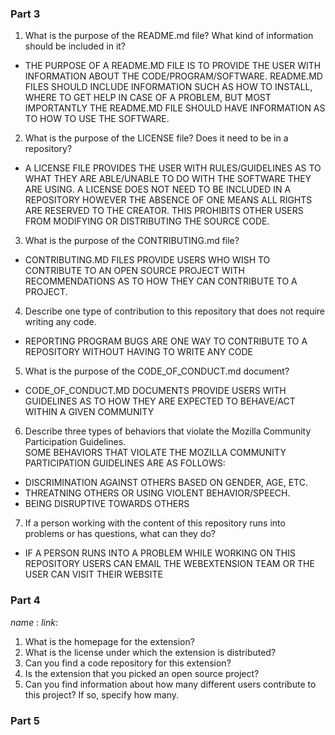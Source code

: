 ### Part 3
1. What is the purpose of the README.md file? What kind of information should be included in it?
  * THE PURPOSE OF A README.MD FILE IS TO PROVIDE THE USER WITH INFORMATION ABOUT THE CODE/PROGRAM/SOFTWARE. README.MD FILES     SHOULD INCLUDE INFORMATION SUCH AS HOW TO INSTALL, WHERE TO GET HELP IN CASE OF A PROBLEM, BUT MOST IMPORTANTLY THE         README.MD FILE SHOULD HAVE INFORMATION AS TO HOW TO USE THE SOFTWARE. 

2. What is the purpose of the LICENSE file? Does it need to be in a repository?
  * A LICENSE FILE PROVIDES THE USER WITH RULES/GUIDELINES AS TO WHAT THEY ARE ABLE/UNABLE TO DO WITH THE SOFTWARE THEY ARE USING. A LICENSE DOES NOT NEED TO BE INCLUDED IN A REPOSITORY HOWEVER THE ABSENCE OF ONE MEANS ALL RIGHTS ARE RESERVED TO THE CREATOR. THIS PROHIBITS OTHER USERS FROM MODIFYING OR DISTRIBUTING THE SOURCE CODE. 

3. What is the purpose of the CONTRIBUTING.md file?
  * CONTRIBUTING.MD FILES PROVIDE USERS WHO WISH TO CONTRIBUTE TO AN OPEN SOURCE PROJECT WITH RECOMMENDATIONS AS TO HOW THEY       CAN CONTRIBUTE TO A PROJECT. 
4. Describe one type of contribution to this repository that does not require writing any code.
  * REPORTING PROGRAM BUGS ARE ONE WAY TO CONTRIBUTE TO A REPOSITORY WITHOUT HAVING TO WRITE ANY CODE 

5. What is the purpose of the CODE_OF_CONDUCT.md document?
  * CODE_OF_CONDUCT.MD DOCUMENTS PROVIDE USERS WITH GUIDELINES AS TO HOW THEY ARE EXPECTED TO BEHAVE/ACT WITHIN A GIVEN COMMUNITY

6. Describe three types of behaviors that violate the Mozilla Community Participation Guidelines.  
  SOME BEHAVIORS THAT VIOLATE THE MOZILLA COMMUNITY PARTICIPATION GUIDELINES ARE AS FOLLOWS:
  * DISCRIMINATION AGAINST OTHERS BASED ON GENDER, AGE, ETC.
  * THREATNING OTHERS OR USING VIOLENT BEHAVIOR/SPEECH.
  * BEING DISRUPTIVE TOWARDS OTHERS
    
7. If a person working with the content of this repository runs into problems or has questions, what can they do?
  * IF A PERSON RUNS INTO A PROBLEM WHILE WORKING ON THIS REPOSITORY USERS CAN EMAIL THE WEBEXTENSION TEAM OR THE USER CAN VISIT THEIR WEBSITE 

### Part 4
_name_ : 
_link_: 

1. What is the homepage for the extension?
2. What is the license under which the extension is distributed?
3. Can you find a code repository for this extension?
4. Is the extension that you picked an open source project?
5. Can you find information about how many different users contribute to this project? If so, specify how many.

### Part 5
